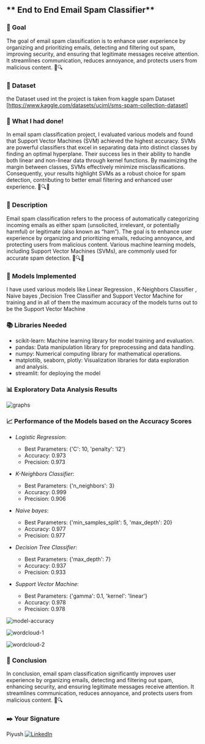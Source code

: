 ## ** End to End Email Spam Classifier**

### 🎯 **Goal**

The goal of email spam classification is to enhance user experience by organizing and prioritizing emails, detecting and filtering out spam, improving security, and ensuring that legitimate messages receive attention. It streamlines communication, reduces annoyance, and protects users from malicious content. 📧🔍

### 🧵 **Dataset**

the Dataset used int the project is taken from kaggle spam Dataset
[https://www.kaggle.com/datasets/uciml/sms-spam-collection-dataset]

### 🧮 **What I had done!**

 In email spam classification project, I evaluated various models and found that Support Vector Machines (SVM) achieved the highest accuracy. SVMs are powerful classifiers that excel in separating data into distinct classes by finding an optimal hyperplane. Their success lies in their ability to handle both linear and non-linear data through kernel functions. By maximizing the margin between classes, SVMs effectively minimize misclassifications. Consequently, your results highlight SVMs as a robust choice for spam detection, contributing to better email filtering and enhanced user experience. 📧🔍🚀

### 🧾 **Description**

Email spam classification refers to the process of automatically categorizing incoming emails as either spam (unsolicited, irrelevant, or potentially harmful) or legitimate (also known as “ham”). The goal is to enhance user experience by organizing and prioritizing emails, reducing annoyance, and protecting users from malicious content. Various machine learning models, including Support Vector Machines (SVMs), are commonly used for accurate spam detection. 📧🔍🚀

### 🚀 **Models Implemented**

I have used various models like Linear Regression , K-Neighbors Classifier , Naive bayes ,Decision Tree Classifier and Support Vector Machine for training and in all of them the maximum accuracy of the models turns out to be the Support Vector Machine

### 📚 **Libraries Needed**

- scikit-learn: Machine learning library for model training and evaluation.
- pandas: Data manipulation library for preprocessing and data handling.
- numpy: Numerical computing library for mathematical operations.
- matplotlib, seaborn, plotly: Visualization libraries for data exploration and analysis.
- streamlit: for deploying the model 

### 📊 **Exploratory Data Analysis Results**

![graphs](https://github.com/codewithpiyushh/ML-Crate/assets/154052068/08ba4a85-6ed3-409b-bc43-52362d2ffd17)


### 📈 **Performance of the Models based on the Accuracy Scores**

- *Logistic Regression*:
  - Best Parameters: {'C': 10, 'penalty': 'l2'}
  - Accuracy: 0.973
  - Precision: 0.973

- *K-Neighbors Classifier*:
  - Best Parameters: {'n_neighbors': 3}
  - Accuracy: 0.999
  - Precision: 0.906

- *Naive bayes*:
  - Best Parameters: {'min_samples_split': 5, 'max_depth': 20}
  - Accuracy: 0.977
  - Precision: 0.977

- *Decision Tree Classifier*:
  - Best Parameters: {'max_depth': 7}
  - Accuracy: 0.937
  - Precision: 0.933

- *Support Vector Machine*:
  - Best Parameters: {'gamma': 0.1, 'kernel': 'linear'}  
  - Accuracy: 0.978
  - Precision: 0.978

![model-accuracy](https://github.com/codewithpiyushh/ML-Crate/assets/154052068/a283987a-523d-4ee2-8484-1ff31a41eb83)

![wordcloud-1](https://github.com/codewithpiyushh/ML-Crate/assets/154052068/2b6fbade-72ea-442a-afe7-000b93975e92)

![wordcloud-2](https://github.com/codewithpiyushh/ML-Crate/assets/154052068/0972dc14-6d1c-4d42-a0ef-d3ae9dde064f)


### 📢 **Conclusion**

In conclusion, email spam classification significantly improves user experience by organizing emails, detecting and filtering out spam, enhancing security, and ensuring legitimate messages receive attention. It streamlines communication, reduces annoyance, and protects users from malicious content. 📧🔍

### ✒️ **Your Signature**

Piyush 
[![LinkedIn](https://img.shields.io/badge/LinkedIn-%230077B5.svg?logo=linkedin&logoColor=white)](https://www.linkedin.com/in/piyushhh-singhh/)

